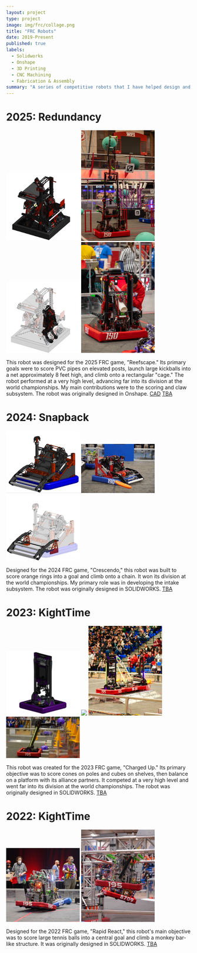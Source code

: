 ```yaml
---
layout: project
type: project
image: img/frc/collage.png
title: "FRC Robots"
date: 2019-Present
published: true
labels:
  - Solidworks
  - Onshape
  - 3D Printing
  - CNC Machining
  - Fabrication & Assembly
summary: "A series of competitive robots that I have helped design and build throughout high school and college."
---
```


<h1>2025: Redundancy</h1>
<div class="text-center p-4">
    <img width = "200px" class="imf-fluid" src="../img/frc/1902025.jpeg">
    <img width = "200px" class="imf-fluid" src="../img/frc/19025barge.jpg">
    <img width = "200px" class="imf-fluid" src="../img/frc/19025isolate.png">
    <img width = "200px" class="imf-fluid" src="../img/frc/19025setup.jpg">
</div>


<p>This robot was designed for the 2025 FRC game, "Reefscape." Its primary goals were to score PVC pipes on elevated posts, launch large kickballs into a net approximately 8 feet high, and climb onto a rectangular "cage." The robot performed at a very high level, advancing far into its division at the world championships. My main contributions were to the scoring and claw subsystem. The robot was originally designed in Onshape.
<a href="https://cad.onshape.com/documents/8c2f88295e883c078405b00a/w/97e82738b100c77464d9b9e1/e/f8fc11fc271681272504e036?renderMode=0&uiState=68a4a6231145026e23bdc979">CAD</a>
<a href="https://www.thebluealliance.com/team/190/2025">TBA</a>

<h1>2024: Snapback</h1>
<div class="text-center p-4">
    <img width = "200px" class="imf-fluid" src="../img/frc/19024cad.png">
    <img width = "200px" class="imf-fluid" src="../img/frc/19024pickuo.jpg">
    <img width = "200px" class="imf-fluid" src="../img/frc/19024iso.png">
</div>
<p>Designed for the 2024 FRC game, "Crescendo," this robot was built to score orange rings into a goal and climb onto a chain. It won its division at the world championships. My primary role was in developing the intake subsystem. The robot was originally designed in SOLIDWORKS.
<a href="https://www.thebluealliance.com/team/190/2024">TBA</a>

<h1>2023: KightTime</h1>

<div class ="text-center p-4">
    <img width = "200px" class="imf-fluid" src="../img/frc/19523CAD.png">
    <img width = "200px" class="imf-fluid" src="../img/frc/19523candid.avif">
    <img width = "200px" class="imf-fluid" src="../img/frc/19523climb.png">
    <img width = "200px" class="imf-fluid" src="../img/frc/19523score.png">
</div>

<p>This robot was created for the 2023 FRC game, "Charged Up." Its primary objective was to score cones on poles and cubes on shelves, then balance on a platform with its alliance partners. It competed at a very high level and went far into its division at the world championships. The robot was originally designed in SOLIDWORKS.
<a href="https://www.thebluealliance.com/team/195/2023">TBA</a>

<h1>2022: KightTime</h1>

<div class ="text-center p-4">
    <img width = "200px" class="imf-fluid" src="../img/frc/19522clash.png">
    <img width = "200px" class="imf-fluid" src="../img/frc/19522climb.png">
</div>

<p>Designed for the 2022 FRC game, "Rapid React," this robot's main objective was to score large tennis balls into a central goal and climb a monkey bar-like structure. It was originally designed in SOLIDWORKS.
<a href="https://www.thebluealliance.com/team/195/2022">TBA</a>

